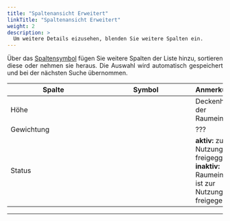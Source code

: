```yaml
---
title: "Spaltenansicht Erweitert"
linkTitle: "Spaltenansicht Erweitert"
weight: 2
description: >
  Um weitere Details eizusehen, blenden Sie weitere Spalten ein.
---
```

<p style="text-align: justify"> Über das <a href="/Generell/3_Grundlegende-Funktionen/##ListenansichtAnpassen/"> Spaltensymbol</a> fügen Sie weitere Spalten der Liste hinzu, sortieren diese oder nehmen sie heraus. 
Die Auswahl wird automatisch gespeichert und bei der nächsten Suche übernommen. </p> 

|<div style="width:200px">Spalte</div>|<div style="width:200px">Symbol</div>|Anmerkungen|
|---|---|---|
|Höhe||Deckenhöhe der Raumeinheit|
|Gewichtung||???|
|Status||__aktiv:__ zur Nutzung freigeggeben </br> __inaktiv:__ Raumeinheit ist zur Nutzung nicht freigegeben|
---

<!-- Gewichtung??? erklären -->